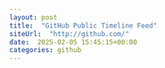 ```yaml
---
layout: post
title:  "GitHub Public Timeline Feed"
siteUrl:  "http://github.com/"
date:  2025-02-05 15:45:15+00:00
categories: github
---
```

